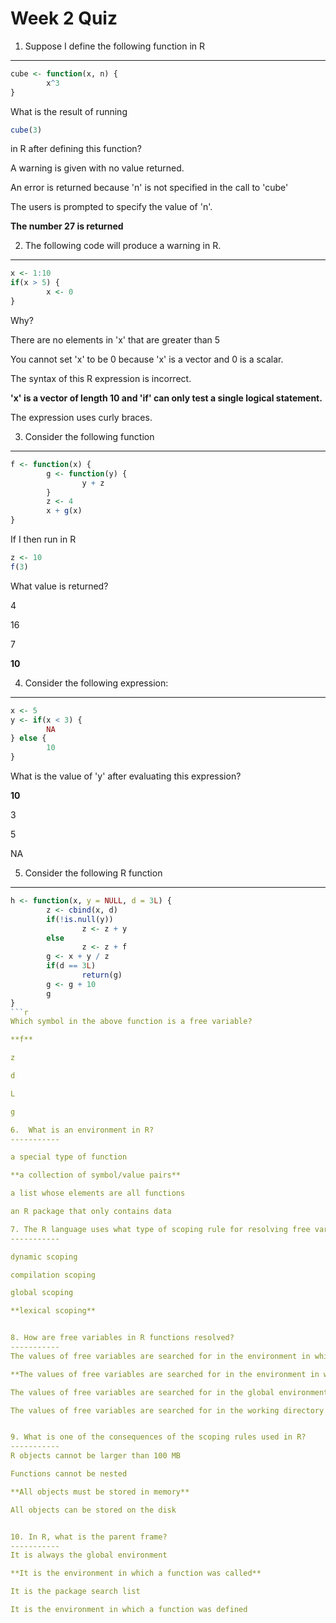 Week 2 Quiz
======================

1. Suppose I define the following function in R
-----------

```r
cube <- function(x, n) {
        x^3
}
```
What is the result of running
```r
cube(3)
```
in R after defining this function?

A warning is given with no value returned.

An error is returned because 'n' is not specified in the call to 'cube'

The users is prompted to specify the value of 'n'.

**The number 27 is returned**


2. The following code will produce a warning in R.
-----------

```r
x <- 1:10
if(x > 5) {
        x <- 0
}
```
Why?

There are no elements in 'x' that are greater than 5

You cannot set 'x' to be 0 because 'x' is a vector and 0 is a scalar.

The syntax of this R expression is incorrect.

**'x' is a vector of length 10 and 'if' can only test a single logical statement.**

The expression uses curly braces.


3. Consider the following function
-----------

```r
f <- function(x) {
        g <- function(y) {
                y + z
        }
        z <- 4
        x + g(x)
}
```
If I then run in R



```r
z <- 10
f(3)
```
What value is returned?

4

16

7

**10**

4. Consider the following expression:
-----------

```r
x <- 5
y <- if(x < 3) {
        NA
} else {
        10
}
```
What is the value of 'y' after evaluating this expression?

**10**

3

5

NA

5. Consider the following R function
-----------

```r
h <- function(x, y = NULL, d = 3L) {
        z <- cbind(x, d)
        if(!is.null(y))
                z <- z + y
        else
                z <- z + f
        g <- x + y / z
        if(d == 3L)
                return(g)
        g <- g + 10
        g
}
```r
Which symbol in the above function is a free variable?

**f**

z

d

L

g

6.  What is an environment in R?
-----------

a special type of function

**a collection of symbol/value pairs**

a list whose elements are all functions

an R package that only contains data

7. The R language uses what type of scoping rule for resolving free variables?
-----------

dynamic scoping

compilation scoping

global scoping

**lexical scoping**


8. How are free variables in R functions resolved?
-----------
The values of free variables are searched for in the environment in which the function was called

**The values of free variables are searched for in the environment in which the function was defined**

The values of free variables are searched for in the global environment

The values of free variables are searched for in the working directory


9. What is one of the consequences of the scoping rules used in R?
-----------
R objects cannot be larger than 100 MB

Functions cannot be nested

**All objects must be stored in memory**

All objects can be stored on the disk


10. In R, what is the parent frame?
-----------
It is always the global environment

**It is the environment in which a function was called**

It is the package search list

It is the environment in which a function was defined
